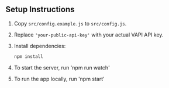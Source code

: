 ## Setup Instructions

1. Copy `src/config.example.js` to `src/config.js`.
2. Replace `'your-public-api-key'` with your actual VAPI API key.
3. Install dependencies:

   ```bash
   npm install
4. To start the server, run 'npm run watch'
5. To run the app locally, run 'npm start'
